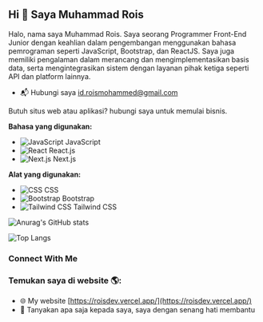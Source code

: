 ## Hi 👋 Saya Muhammad Rois

Halo, nama saya Muhammad Rois. Saya seorang Programmer Front-End Junior dengan keahlian dalam pengembangan menggunakan bahasa pemrograman seperti JavaScript, Bootstrap, dan ReactJS. Saya juga memiliki pengalaman dalam merancang dan mengimplementasikan basis data, serta mengintegrasikan sistem dengan layanan pihak ketiga seperti API dan platform lainnya.

- 📬 Hubungi saya [id.roismohammed@gmail.com](mailto:id.roismohammed@gmail.com)

Butuh situs web atau aplikasi? hubungi saya untuk memulai bisnis.

**Bahasa yang digunakan:**  
- ![JavaScript](https://img.icons8.com/color/24/000000/javascript.png) JavaScript
- ![React](https://img.icons8.com/color/24/000000/react-native.png) React.js
- ![Next.js](https://img.icons8.com/color/24/000000/nextjs.png) Next.js

**Alat yang digunakan:**
- ![CSS](https://img.icons8.com/color/24/000000/css3.png) CSS
- ![Bootstrap](https://img.icons8.com/color/24/000000/bootstrap.png) Bootstrap
- ![Tailwind CSS](https://img.icons8.com/color/24/000000/tailwind-css.png) Tailwind CSS

![Anurag's GitHub stats](https://github-readme-stats.vercel.app/api?username=roismohammed&show_icons=true&hide=contribs,prs)

![Top Langs](https://github-readme-stats.vercel.app/api/top-langs/?username=roismohammed&layout=compact)
### Connect With Me

### Temukan saya di website 🌎:
- 🌐 My website [https://roisdev.vercel.app/](https://roisdev.vercel.app/)
- 💬 Tanyakan apa saja kepada saya, saya dengan senang hati membantu
